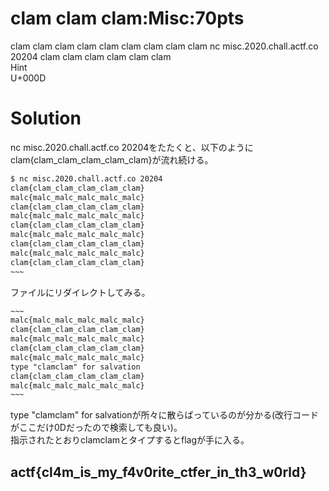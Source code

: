 # clam clam clam:Misc:70pts
clam clam clam clam clam clam clam clam clam nc misc.2020.chall.actf.co 20204 clam clam clam clam clam clam  
Hint  
U+000D  

# Solution
nc misc.2020.chall.actf.co 20204をたたくと、以下のようにclam{clam_clam_clam_clam_clam}が流れ続ける。  
```bash
$ nc misc.2020.chall.actf.co 20204
clam{clam_clam_clam_clam_clam}
malc{malc_malc_malc_malc_malc}
clam{clam_clam_clam_clam_clam}
malc{malc_malc_malc_malc_malc}
clam{clam_clam_clam_clam_clam}
malc{malc_malc_malc_malc_malc}
clam{clam_clam_clam_clam_clam}
malc{malc_malc_malc_malc_malc}
clam{clam_clam_clam_clam_clam}
~~~
```
ファイルにリダイレクトしてみる。  
```text:omg.txt
~~~
malc{malc_malc_malc_malc_malc}
clam{clam_clam_clam_clam_clam}
malc{malc_malc_malc_malc_malc}
clam{clam_clam_clam_clam_clam}
malc{malc_malc_malc_malc_malc}
type "clamclam" for salvation
clam{clam_clam_clam_clam_clam}
malc{malc_malc_malc_malc_malc}
~~~
```
type "clamclam" for salvationが所々に散らばっているのが分かる(改行コードがここだけ0Dだったので検索しても良い)。  
指示されたとおりclamclamとタイプするとflagが手に入る。  

## actf{cl4m_is_my_f4v0rite_ctfer_in_th3_w0rld}